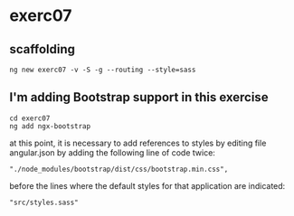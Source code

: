 # exerc07

## scaffolding

```shell
ng new exerc07 -v -S -g --routing --style=sass
```

## I'm adding Bootstrap support in this exercise

```shell
cd exerc07
ng add ngx-bootstrap
```

at this point, it is necessary to add references to styles by editing file angular.json by adding the following line of code twice:

```text
"./node_modules/bootstrap/dist/css/bootstrap.min.css",
```

before the lines where the default styles for that application are indicated:

```text
"src/styles.sass"
```
